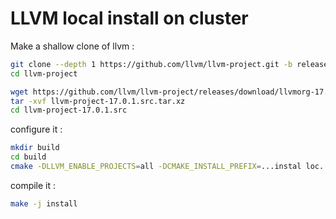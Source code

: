 # LLVM local install on cluster

Make a shallow clone of llvm :
```bash
git clone --depth 1 https://github.com/llvm/llvm-project.git -b release/17.x
cd llvm-project
```

```bash
wget https://github.com/llvm/llvm-project/releases/download/llvmorg-17.0.1/llvm-project-17.0.1.src.tar.xz
tar -xvf llvm-project-17.0.1.src.tar.xz
cd llvm-project-17.0.1.src
```

configure it :
```bash
mkdir build
cd build
cmake -DLLVM_ENABLE_PROJECTS=all -DCMAKE_INSTALL_PREFIX=...instal loc.../llvm-17.x-local -DCMAKE_BUILD_TYPE=Release -G "Unix Makefiles" ../llvm
```

compile it : 
```bash
make -j install
```
